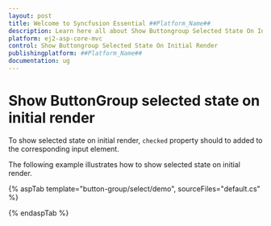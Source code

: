 ```yaml
---
layout: post
title: Welcome to Syncfusion Essential ##Platform_Name##
description: Learn here all about Show Buttongroup Selected State On Initial Render of Syncfusion Essential ##Platform_Name## widgets based on HTML5 and jQuery.
platform: ej2-asp-core-mvc
control: Show Buttongroup Selected State On Initial Render
publishingplatform: ##Platform_Name##
documentation: ug
---
```



# Show ButtonGroup selected state on initial render

To show selected state on initial render, `checked` property should to added to the corresponding
input element.

The following example illustrates how to show selected state on initial render.

{% aspTab template="button-group/select/demo", sourceFiles="default.cs" %}

{% endaspTab %}